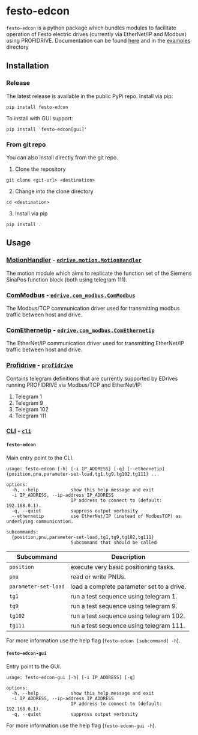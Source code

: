 # festo-edcon
`festo-edcon` is a python package which bundles modules to facilitate operation of Festo electric drives (currently via EtherNet/IP and Modbus) using PROFIDRIVE. Documentation can be found [here](https://festo-research.gitlab.io/electric-automation/festo-edcon) and in the [examples](./examples) directory

## Installation
### Release
The latest release is available in the public PyPi repo. 
Install via pip:
```
pip install festo-edcon
```

To install with GUI support:
```
pip install 'festo-edcon[gui]'
```

### From git repo
You can also install directly from the git repo.

1. Clone the repository

```
git clone <git-url> <destination>
```

2. Change into the clone directory
```
cd <destination>
```

3. Install via pip
```
pip install .
```
## Usage
### [MotionHandler](https://festo-research.gitlab.io/electric-automation/festo-edcon/features/edrive.html#edrive-motionhandler) - [`edrive.motion.MotionHandler`](https://festo-research.gitlab.io/electric-automation/festo-edcon/edcon.edrive.html#module-edcon.edrive.motion_handler)
The motion module which aims to replicate the function set of the Siemens SinaPos function block (both using telegram 111).

### [ComModbus](https://festo-research.gitlab.io/electric-automation/festo-edcon/features/edrive.html#commodbus) - [`edrive.com_modbus.ComModbus`](https://festo-research.gitlab.io/electric-automation/festo-edcon/edcon.edrive.html#module-edcon.edrive.com_modbus)
The Modbus/TCP communication driver used for transmitting modbus traffic between host and drive.

### [ComEthernetip](https://festo-research.gitlab.io/electric-automation/festo-edcon/features/edrive.html#comethernetip) - [`edrive.com_modbus.ComEthernetip`](https://festo-research.gitlab.io/electric-automation/festo-edcon/edcon.edrive.html#module-edcon.edrive.com_ethernetip)
The EtherNet/IP communication driver used for transmitting EtherNet/IP traffic between host and drive.

### [Profidrive](https://festo-research.gitlab.io/electric-automation/festo-edcon/features/profidrive.html) - [`profidrive`](https://festo-research.gitlab.io/electric-automation/festo-edcon/edcon.profidrive.html#module-edcon.profidrive)
Contains telegram definitions that are currently supported by EDrives running PROFIDRIVE via Modbus/TCP and EtherNet/IP:
   1. Telegram 1
   2. Telegram 9
   3. Telegram 102
   4. Telegram 111

### [CLI](https://festo-research.gitlab.io/electric-automation/festo-edcon/features/cli.html) - [`cli`](https://festo-research.gitlab.io/electric-automation/festo-edcon/edcon.cli.html#module-edcon.cli)

#### `festo-edcon`
Main entry point to the CLI.
```
usage: festo-edcon [-h] [-i IP_ADDRESS] [-q] [--ethernetip] {position,pnu,parameter-set-load,tg1,tg9,tg102,tg111} ...

options:
  -h, --help            show this help message and exit
  -i IP_ADDRESS, --ip-address IP_ADDRESS
                        IP address to connect to (default: 192.168.0.1).
  -q, --quiet           suppress output verbosity
  --ethernetip          use EtherNet/IP (instead of ModbusTCP) as underlying communication.

subcommands:
  {position,pnu,parameter-set-load,tg1,tg9,tg102,tg111}
                        Subcommand that should be called
```

| Subcommand | Description |
| -------- | ------- |
| `position`  | execute very basic positioning tasks.    |
| `pnu` | read or write PNUs.     |
| `parameter-set-load`  | load a complete parameter set to a drive.    |
| `tg1`  | run a test sequence using telegram 1.    |
| `tg9`  | run a test sequence using telegram 9.    |
| `tg102`  | run a test sequence using telegram 102.    |
| `tg111`  | run a test sequence using telegram 111.    |

For more information use the help flag  (`festo-edcon [subcommand] -h`).

#### `festo-edcon-gui`
Entry point to the GUI.
```
usage: festo-edcon-gui [-h] [-i IP_ADDRESS] [-q]

options:
  -h, --help            show this help message and exit
  -i IP_ADDRESS, --ip-address IP_ADDRESS
                        IP address to connect to (default: 192.168.0.1).
  -q, --quiet           suppress output verbosity
```

For more information use the help flag  (`festo-edcon-gui -h`).
